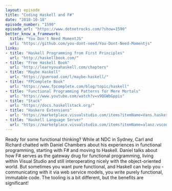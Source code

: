 ```yaml
---
layout: episode
title: "Coding Haskell and F#"
date: "2018-10-18"
episode_number: "1590"
episode_url: "https://www.dotnetrocks.com/?show=1590"
better_know_a_framework:
  title: "You Don't Need MomentJS"
  url: "https://github.com/you-dont-need/You-Dont-Need-Momentjs"
links:
- title: "Haskell Programming from First Principles"
  url: "http://haskellbook.com/"
- title: "Free Haskell Book"
  url: "http://learnyouahaskell.com/chapters"
- title: "Maybe Haskell"
  url: "https://gumroad.com/l/maybe-haskell/"
- title: "FPComplete Book"
  url: "https://www.fpcomplete.com/blog/topic/haskell"
- title: "Functional Programming Patterns for Mere Mortals"
  url: "https://www.youtube.com/watch?v=v9QGWbGppis"
- title: "Stack"
  url: "https://docs.haskellstack.org/"
- title: "Haskero Extensions"
  url: "https://marketplace.visualstudio.com/items?itemName=Vans.haskero"
- title: "Haskell Language Server"
  url: "https://marketplace.visualstudio.com/items?itemName=alanz.vscode-hie-server"
---
```


Ready for some functional thinking? While at NDC in Sydney, Carl and Richard chatted with Daniel Chambers about his experiences in functional programming, starting with F# and moving to Haskell. Daniel talks about how F# serves as the gateway drug for functional programming, living within Visual Studio and still interoperating nicely with the object-oriented world. But sometimes you want pure functional, and Haskell can help you - communicating with it via web service models, you write purely functional, immutable code. The tooling is a bit different, but the benefits are significant!
